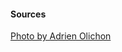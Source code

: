 #### Sources

[Photo by Adrien Olichon](https://unsplash.com/photos/RCAhiGJsUUE?utm_source=unsplash&utm_medium=referral&utm_content=creditCopyText)
  